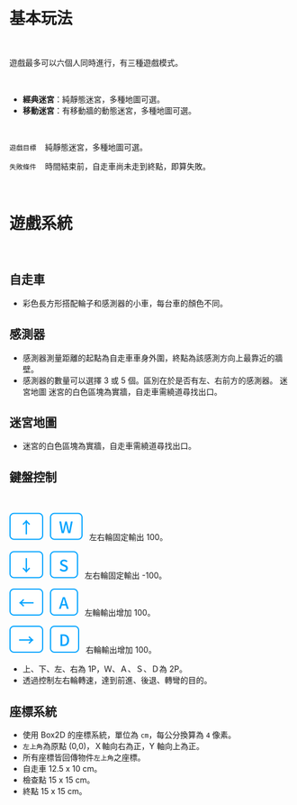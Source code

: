 # 基本玩法

<br />

遊戲最多可以六個人同時進行，有三種遊戲模式。

<br />

- **經典迷宮**：純靜態迷宮，多種地圖可選。
- **移動迷宮**：有移動牆的動態迷宮，多種地圖可選。

<br />

`遊戲目標`&nbsp;&nbsp;&nbsp; 純靜態迷宮，多種地圖可選。

`失敗條件`&nbsp;&nbsp;&nbsp; 時間結束前，自走車尚未走到終點，即算失敗。

<br />

# 遊戲系統

<br />

## 自走車

- 彩色長方形搭配輪子和感測器的小車，每台車的顏色不同。

## 感測器

- 感測器測量距離的起點為自走車車身外圍，終點為該感測方向上最靠近的牆壁。
- 感測器的數量可以選擇 3 或 5 個。區別在於是否有左、右前方的感測器。 迷宮地圖 迷宮的白色區塊為實牆，自走車需繞道尋找出口。

## 迷宮地圖

- 迷宮的白色區塊為實牆，自走車需繞道尋找出口。

## 鍵盤控制

<br />

![top](/assets/icons/top.svg)&nbsp;&nbsp;&nbsp;![w-key](/assets/icons/w.svg)&nbsp;&nbsp;&nbsp;左右輪固定輸出 100。

![bottom](/assets/icons/bottom.svg)&nbsp;&nbsp;&nbsp;![s-key](/assets/icons/s.svg)&nbsp;&nbsp;&nbsp;左右輪固定輸出 -100。

![left-key](/assets/icons/left.svg)&nbsp;&nbsp;&nbsp;![A-key](/assets/icons/a.svg)&nbsp;&nbsp;&nbsp;左輪輸出增加 100。

![right-key](/assets/icons/right.svg)&nbsp;&nbsp;&nbsp;![D-key](/assets/icons/d.svg)&nbsp;&nbsp;&nbsp;右輪輸出增加 100。

- 上、下、左、右為 1P，Ｗ、Ａ、Ｓ、Ｄ為 2P。
- 透過控制左右輪轉速，達到前進、後退、轉彎的目的。

## 座標系統

- 使用 Box2D 的座標系統，單位為 `cm`，每公分換算為 `4` 像素。
- `左上角`為原點 (0,0)，Ｘ軸向右為正，Y 軸向上為正。
- 所有座標皆回傳物件`左上角`之座標。
- 自走車 12.5 x 10 cm。
- 檢查點 15 x 15 cm。
- 終點 15 x 15 cm。
